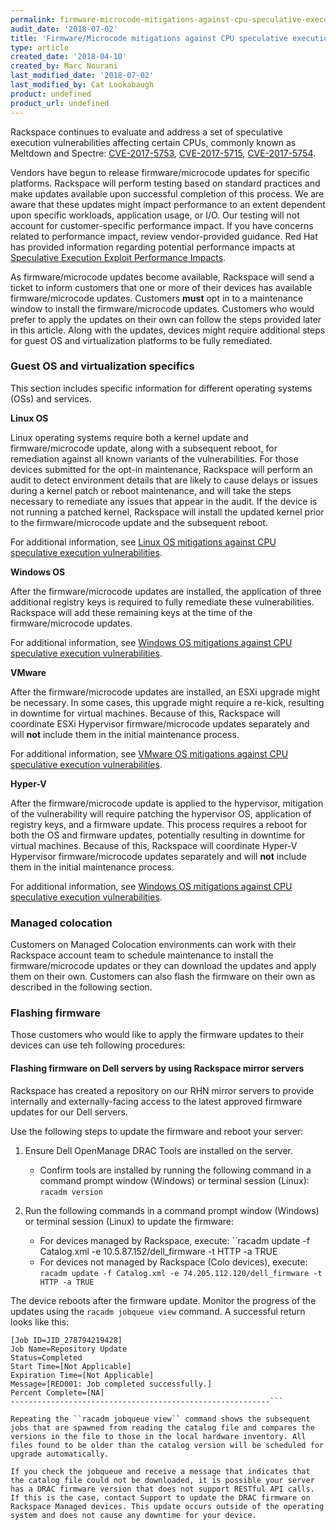 ```yaml
---
permalink: firmware-microcode-mitigations-against-cpu-speculative-execution-vulnerabilities/
audit_date: '2018-07-02'
title: 'Firmware/Microcode mitigations against CPU speculative execution vulnerabilities'
type: article
created_date: '2018-04-10'
created_by: Marc Nourani
last_modified_date: '2018-07-02'
last_modified_by: Cat Lookabaugh
product: undefined
product_url: undefined
---
```


Rackspace continues to evaluate and address a set of speculative execution vulnerabilities affecting certain CPUs, commonly known as Meltdown and Spectre: [CVE-2017-5753](http://cve.mitre.org/cgi-bin/cvename.cgi?name=CVE-2017-5753), [CVE-2017-5715](http://cve.mitre.org/cgi-bin/cvename.cgi?name=CVE-2017-5715), [CVE-2017-5754](http://cve.mitre.org/cgi-bin/cvename.cgi?name=CVE-2017-5754).

Vendors have begun to release firmware/microcode updates for specific platforms. Rackspace will perform testing based on standard practices and make updates available upon successful completion of this process. We are aware that these updates might impact performance to an extent dependent upon specific workloads, application usage, or I/O. Our testing will not account for customer-specific performance impact. If you have concerns related to performance impact, review vendor-provided guidance. Red Hat has provided information regarding potential performance impacts at [Speculative Execution Exploit Performance Impacts](https://access.redhat.com/articles/3307751).

As firmware/microcode updates become available, Rackspace will send a ticket to inform customers that one or more of their devices has available firmware/microcode updates. Customers **must** opt in to a maintenance window to install the firmware/microcode updates. Customers who would prefer to apply the updates on their own can follow the steps provided later in this article. Along with the updates, devices might require additional steps for guest OS and virtualization platforms to be fully remediated.

### Guest OS and virtualization specifics

This section includes specific information for different operating systems (OSs) and services.

**Linux OS**

Linux operating systems require both a kernel update and firmware/microcode update, along with a subsequent reboot, for remediation against all known variants of the vulnerabilities. For those devices submitted for the opt-in maintenance, Rackspace will perform an audit to detect environment details that are likely to cause delays or issues during a kernel patch or reboot maintenance, and will take the steps necessary to remediate any issues that appear in the audit. If the device is not running a patched kernel, Rackspace will install the updated kernel prior to the firmware/microcode update and the subsequent reboot.

For additional information, see [Linux OS mitigations against CPU speculative execution vulnerabilities](/how-to/linux-os-mitigations-against-cpu-speculative-execution-vulnerabilities/).

**Windows OS**

After the firmware/microcode updates are installed, the application of three additional registry keys is required to fully remediate these vulnerabilities. Rackspace will add these remaining keys at the time of the firmware/microcode updates.

For additional information, see [Windows OS mitigations against CPU speculative execution vulnerabilities](/how-to/windows-os-mitigations-against-cpu-speculative-execution-vulnerabilities/).

**VMware**

After the firmware/microcode updates are installed, an ESXi upgrade might be necessary. In some cases, this upgrade might require a re-kick, resulting in downtime for virtual machines. Because of this, Rackspace will coordinate ESXi Hypervisor firmware/microcode updates separately and will **not** include them in the initial maintenance process.

For additional information, see [VMware OS mitigations against CPU speculative execution vulnerabilities](https://support.rackspace.com/how-to/vmware-os-mitigations-against-cpu-speculative-execution-vulnerabilities/).

**Hyper-V**

After the firmware/microcode update is applied to the hypervisor, mitigation of the vulnerability will require patching the hypervisor OS, application of registry keys, and a firmware update. This process requires a reboot for both the OS and firmware updates, potentially resulting in downtime for virtual machines. Because of this, Rackspace will coordinate Hyper-V Hypervisor firmware/microcode updates separately and will **not** include them in the initial maintenance process.

For additional information, see [Windows OS mitigations against CPU speculative execution vulnerabilities](/how-to/windows-os-mitigations-against-cpu-speculative-execution-vulnerabilities/).

### Managed colocation

Customers on Managed Colocation environments can work with their Rackspace account team to schedule maintenance to install the firmware/microcode updates or they can download the updates and apply them on their own. Customers can also flash the firmware on their own as described in the following section. 

### Flashing firmware

Those customers who would like to apply the firmware updates to their devices can use teh following procedures: 

#### Flashing firmware on Dell servers by using Rackspace mirror servers

Rackspace has created a repository on our RHN mirror servers to provide internally and externally-facing access to the latest approved firmware updates for our Dell servers. 

Use the following steps to update the firmware and reboot your server:

1.	Ensure Dell OpenManage DRAC Tools are installed on the server.
    -	Confirm tools are installed by running the following command in a command prompt window (Windows) or terminal session         (Linux): ``racadm version``

2.	Run the following commands in a command prompt window (Windows) or terminal session (Linux) to update the firmware:
    -	For devices managed by Rackspace, execute: ``racadm update -f Catalog.xml -e 10.5.87.152/dell_firmware -t HTTP -a TRUE 
    -	For devices not managed by Rackspace (Colo devices), execute: ``racadm update -f Catalog.xml -e 74.205.112.120/dell_firmware -t HTTP -a TRUE``

The device reboots after the firmware update. Monitor the progress of the updates using the ``racadm jobqueue view`` command. A successful return looks like this:

```----------------------------------------------------------
[Job ID=JID_278794219428]
Job Name=Repository Update
Status=Completed
Start Time=[Not Applicable]
Expiration Time=[Not Applicable]
Message=[RED001: Job completed successfully.]
Percent Complete=[NA]
----------------------------------------------------------```

Repeating the ``racadm jobqueue view`` command shows the subsequent jobs that are spawned from reading the catalog file and compares the versions in the file to those in the local hardware inventory. All files found to be older than the catalog version will be scheduled for upgrade automatically.

If you check the jobqueue and receive a message that indicates that the catalog file could not be downloaded, it is possible your server has a DRAC firmware version that does not support RESTful API calls. If this is the case, contact Support to update the DRAC firmware on Rackspace Managed devices. This update occurs outside of the operating system and does not cause any downtime for your device.


